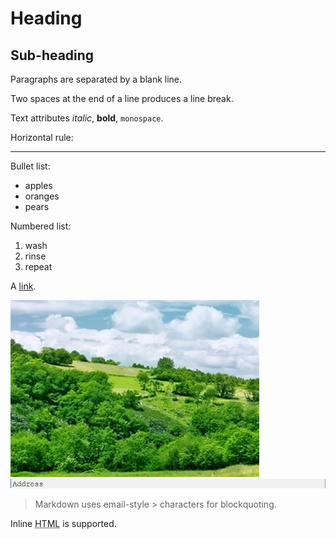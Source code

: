 Heading
=======

## Sub-heading

Paragraphs are separated
by a blank line.

Two spaces at the end of a line
produces a line break.

Text attributes _italic_,
**bold**, `monospace`.

Horizontal rule:

---

Bullet list:

  * apples
  * oranges
  * pears

Numbered list:

  1. wash
  2. rinse
  3. repeat

A [link][example].

  [example]: http://example.com

![Image](Icon-pictures.png "icon")
![Image](addr.png "address")

> Markdown uses email-style > characters for blockquoting.

Inline <abbr title="Hypertext Markup Language">HTML</abbr> is supported.
